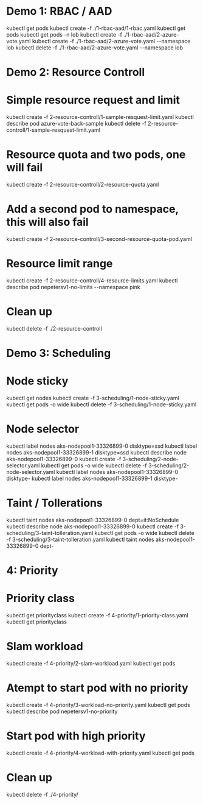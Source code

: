 # Demo 1: RBAC / AAD

kubectl get pods
kubectl create -f ./1-rbac-aad/1-rbac.yaml
kubectl get pods
kubectl get pods -n lob
kubectl create -f ./1-rbac-aad/2-azure-vote.yaml
kubectl create -f ./1-rbac-aad/2-azure-vote.yaml --namespace lob
kubectl delete -f ./1-rbac-aad/2-azure-vote.yaml --namespace lob

# Demo 2: Resource Controll
# Simple resource request and limit
kubectl create -f 2-resource-controll/1-sample-resquest-limit.yaml
kubectl describe pod azure-vote-back-sample
kubectl delete -f 2-resource-controll/1-sample-resquest-limit.yaml

# Resource quota and two pods, one will fail
kubectl create -f 2-resource-controll/2-resource-quota.yaml

# Add a second pod to namespace, this will also fail
kubectl create -f 2-resource-controll/3-second-resource-quota-pod.yaml

# Resource limit range
kubectl create -f 2-resource-controll/4-resource-limits.yaml
kubectl describe pod nepetersv1-no-limits --namespace pink

# Clean up
kubectl delete -f ./2-resource-controll

# Demo 3: Scheduling
# Node sticky
kubectl get nodes
kubectl create -f 3-scheduling/1-node-sticky.yaml
kubectl get pods -o wide
kubectl delete -f 3-scheduling/1-node-sticky.yaml

# Node selector
kubectl label nodes aks-nodepool1-33326899-0 disktype=ssd
kubectl label nodes aks-nodepool1-33326899-1 disktype=ssd
kubectl describe node aks-nodepool1-33326899-0
kubectl create -f 3-scheduling/2-node-selector.yaml
kubectl get pods -o wide
kubectl delete -f 3-scheduling/2-node-selector.yaml
kubectl label nodes aks-nodepool1-33326899-0 disktype-
kubectl label nodes aks-nodepool1-33326899-1 disktype-

# Taint / Tollerations
kubectl taint nodes aks-nodepool1-33326899-0 dept=it:NoSchedule
kubectl describe node aks-nodepool1-33326899-0
kubectl create -f 3-scheduling/3-taint-tolleration.yaml
kubectl get pods -o wide
kubectl delete -f 3-scheduling/3-taint-tolleration.yaml
kubectl taint nodes aks-nodepool1-33326899-0 dept-

# 4: Priority
# Priority class
kubectl get priorityclass
kubectl create -f 4-priority/1-priority-class.yaml
kubectl get priorityclass

# Slam workload
kubectl create -f 4-priority/2-slam-workload.yaml
kubectl get pods

# Atempt to start pod with no priority
kubectl create -f 4-priority/3-workload-no-priority.yaml
kubectl get pods
kubectl describe pod nepetersv1-no-priority

# Start pod with high priority
kubectl create -f 4-priority/4-workload-with-priority.yaml
kubectl get pods

# Clean up
kubectl delete -f ./4-priority/